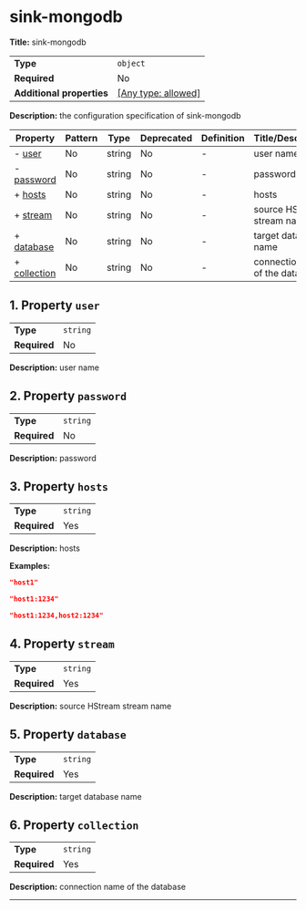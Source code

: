 # sink-mongodb

**Title:** sink-mongodb

|                           |                                                                           |
| ------------------------- | ------------------------------------------------------------------------- |
| **Type**                  | `object`                                                                  |
| **Required**              | No                                                                        |
| **Additional properties** | [[Any type: allowed]](# "Additional Properties of any type are allowed.") |

**Description:** the configuration specification of sink-mongodb

| Property                     | Pattern | Type   | Deprecated | Definition | Title/Description               |
| ---------------------------- | ------- | ------ | ---------- | ---------- | ------------------------------- |
| - [user](#user )             | No      | string | No         | -          | user name                       |
| - [password](#password )     | No      | string | No         | -          | password                        |
| + [hosts](#hosts )           | No      | string | No         | -          | hosts                           |
| + [stream](#stream )         | No      | string | No         | -          | source HStream stream name      |
| + [database](#database )     | No      | string | No         | -          | target database name            |
| + [collection](#collection ) | No      | string | No         | -          | connection name of the database |

## <a name="user"></a>1. Property `user`

|              |          |
| ------------ | -------- |
| **Type**     | `string` |
| **Required** | No       |

**Description:** user name

## <a name="password"></a>2. Property `password`

|              |          |
| ------------ | -------- |
| **Type**     | `string` |
| **Required** | No       |

**Description:** password

## <a name="hosts"></a>3. Property `hosts`

|              |          |
| ------------ | -------- |
| **Type**     | `string` |
| **Required** | Yes      |

**Description:** hosts

**Examples:** 

```json
"host1"
```

```json
"host1:1234"
```

```json
"host1:1234,host2:1234"
```

## <a name="stream"></a>4. Property `stream`

|              |          |
| ------------ | -------- |
| **Type**     | `string` |
| **Required** | Yes      |

**Description:** source HStream stream name

## <a name="database"></a>5. Property `database`

|              |          |
| ------------ | -------- |
| **Type**     | `string` |
| **Required** | Yes      |

**Description:** target database name

## <a name="collection"></a>6. Property `collection`

|              |          |
| ------------ | -------- |
| **Type**     | `string` |
| **Required** | Yes      |

**Description:** connection name of the database

----------------------------------------------------------------------------------------------------------------------------
